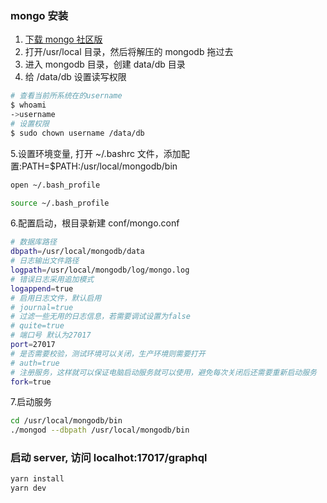 ### mongo 安装

1. [下载 mongo 社区版](https://www.mongodb.com/try/download/community)
2. 打开/usr/local 目录，然后将解压的 mongodb 拖过去
3. 进入 mongodb 目录，创建 data/db 目录
4. 给 /data/db 设置读写权限

```bash
# 查看当前所系统在的username
$ whoami
->username
# 设置权限
$ sudo chown username /data/db
```

5.设置环境变量, 打开 ~/.bashrc 文件，添加配置:PATH=$PATH:/usr/local/mongodb/bin

```bash
open ~/.bash_profile

source ~/.bash_profile
```

6.配置启动，根目录新建 conf/mongo.conf

```bash
# 数据库路径
dbpath=/usr/local/mongodb/data
# 日志输出文件路径
logpath=/usr/local/mongodb/log/mongo.log
# 错误日志采用追加模式
logappend=true
# 启用日志文件，默认启用
# journal=true
# 过滤一些无用的日志信息，若需要调试设置为false
# quite=true
# 端口号 默认为27017
port=27017
# 是否需要校验，测试环境可以关闭，生产环境则需要打开
# auth=true
# 注册服务，这样就可以保证电脑启动服务就可以使用，避免每次关闭后还需要重新启动服务
fork=true
```

7.启动服务

```bash
cd /usr/local/mongodb/bin
./mongod --dbpath /usr/local/mongodb/bin
```

### 启动 server, 访问 localhot:17017/graphql

```bash
yarn install
yarn dev
```
